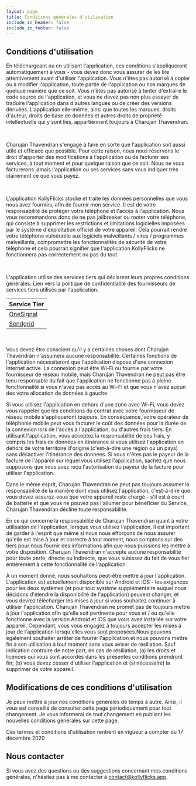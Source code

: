 ```yaml
---
layout: page
title: Conditions générales d'utilisation
include_in_header: false
include_in_footer: false
---
```


## Conditions d'utilisation

En téléchargeant ou en utilisant l'application, ces conditions s'appliqueront automatiquement à vous - vous devez donc vous assurer de les lire attentivement avant d'utiliser l'application. Vous n'êtes pas autorisé à copier ou à modifier l'application, toute partie de l'application ou nos marques de quelque manière que ce soit. Vous n'êtes pas autorisé à tenter d'extraire le code source de l'application, et vous ne devez pas non plus essayer de traduire l'application dans d'autres langues ou de créer des versions dérivées. L'application elle-même, ainsi que toutes les marques, droits d'auteur, droits de base de données et autres droits de propriété intellectuelle qui y sont liés, appartiennent toujours à Charujan Thavendran.

<br>

Charujan Thavendran s'engage à faire en sorte que l'application soit aussi utile et efficace que possible. Pour cette raison, nous nous réservons le droit d'apporter des modifications à l'application ou de facturer ses services, à tout moment et pour quelque raison que ce soit. Nous ne vous facturerons jamais l'application ou ses services sans vous indiquer très clairement ce que vous payez.

<br>

L'application KollyFlicks stocke et traite les données personnelles que vous nous avez fournies, afin de fournir mon service. Il est de votre responsabilité de protéger votre téléphone et l'accès à l'application. Nous vous recommandons donc de ne pas jailbreaker ou rooter votre téléphone, qui consiste à supprimer les restrictions et limitations logicielles imposées par le système d'exploitation officiel de votre appareil. Cela pourrait rendre votre téléphone vulnérable aux logiciels malveillants / virus / programmes malveillants, compromettre les fonctionnalités de sécurité de votre téléphone et cela pourrait signifier que l'application KollyFlicks ne fonctionnera pas correctement ou pas du tout.

<br>

L'application utilise des services tiers qui déclarent leurs propres conditions générales.
Lien vers la politique de confidentialité des fournisseurs de services tiers utilisés par l'application.

| Service Tier                                 |
| :------------------------------------------- |
| [OneSignal](https://onesignal.com/tos)       |
| [Sendgrid](https://www.twilio.com/legal/tos) |

<br>

Vous devez être conscient qu'il y a certaines choses dont Charujan Thavendran n'assumera aucune responsabilité. Certaines fonctions de l'application nécessiteront que l'application dispose d'une connexion Internet active. La connexion peut être Wi-Fi ou fournie par votre fournisseur de réseau mobile, mais Charujan Thavendran ne peut pas être tenu responsable du fait que l'application ne fonctionne pas à pleine fonctionnalité si vous n'avez pas accès au Wi-Fi et que vous n'avez aucun des votre allocation de données à gauche.

Si vous utilisez l'application en dehors d'une zone avec Wi-Fi, vous devez vous rappeler que les conditions du contrat avec votre fournisseur de réseau mobile s'appliqueront toujours. En conséquence, votre opérateur de téléphonie mobile peut vous facturer le coût des données pour la durée de la connexion lors de l'accès à l'application, ou d'autres frais tiers. En utilisant l'application, vous acceptez la responsabilité de ces frais, y compris les frais de données en itinérance si vous utilisez l'application en dehors de votre territoire d'origine (c'est-à-dire une région ou un pays) sans désactiver l'itinérance des données. Si vous n'êtes pas le payeur de la facture de l'appareil sur lequel vous utilisez l'application, sachez que nous supposons que vous avez reçu l'autorisation du payeur de la facture pour utiliser l'application.

Dans le même esprit, Charujan Thavendran ne peut pas toujours assumer la responsabilité de la manière dont vous utilisez l'application, c'est-à-dire que vous devez assurez-vous que votre appareil reste chargé - s'il est à court de batterie et que vous ne pouvez pas l'allumer pour bénéficier du Service, Charujan Thavendran décline toute responsabilité.

En ce qui concerne la responsabilité de Charujan Thavendran quant à votre utilisation de l'application, lorsque vous utilisez l'application, il est important de garder à l'esprit que même si nous nous efforçons de nous assurer qu'elle est mise à jour et correcte à tout moment, nous comptons sur des tiers pour nous fournir des informations afin que nous puissions les mettre à votre disposition. Charujan Thavendran n'accepte aucune responsabilité pour toute perte, directe ou indirecte, que vous subissez du fait de vous fier entièrement à cette fonctionnalité de l'application.

À un moment donné, nous souhaitons peut-être mettre à jour l'application. L'application est actuellement disponible sur Android et iOS - les exigences pour les deux systèmes (et pour tout système supplémentaire auquel nous décidons d'étendre la disponibilité de l'application) peuvent changer, et vous devrez télécharger les mises à jour si vous souhaitez continuer à utiliser l'application. Charujan Thavendran ne promet pas de toujours mettre à jour l'application afin qu'elle soit pertinente pour vous et / ou qu'elle fonctionne avec la version Android et iOS que vous avez installée sur votre appareil. Cependant, vous vous engagez à toujours accepter les mises à jour de l'application lorsqu'elles vous sont proposées.Nous pouvons également souhaiter arrêter de fournir l'application et nous pouvons mettre fin à son utilisation à tout moment sans vous aviser de résiliation. Sauf indication contraire de notre part, en cas de résiliation, (a) les droits et licences qui vous sont accordés dans les présentes conditions prendront fin; (b) vous devez cesser d'utiliser l'application et (si nécessaire) la supprimer de votre appareil.

## Modifications de ces conditions d'utilisation

Je peux mettre à jour nos conditions générales de temps à autre. Ainsi, il vous est conseillé de consulter cette page périodiquement pour tout changement. Je vous informerai de tout changement en publiant les nouvelles conditions générales sur cette page.

Ces termes et conditions d'utilisation rentrent en vigueur à compter du 17 décembre 2020

## Nous contacter

Si vous avez des questions ou des suggestions concernant mes conditions générales, n'hésitez pas à me contacter à contact@kollyflicks.app.
